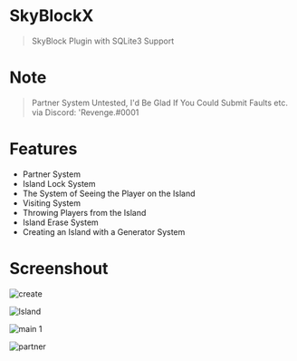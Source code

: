 # SkyBlockX

> SkyBlock Plugin with SQLite3 Support

# Note

> Partner System Untested, I'd Be Glad If You Could Submit Faults etc. via Discord: 'Revenge.#0001

# Features
- Partner System
- Island Lock System
- The System of Seeing the Player on the Island
- Visiting System
- Throwing Players from the Island
- Island Erase System
- Creating an Island with a Generator System

# Screenshout

![create](https://user-images.githubusercontent.com/81678629/121076458-20fcb980-c7df-11eb-9858-052d4137d7dd.png)

![Island](https://user-images.githubusercontent.com/81678629/121077071-d465ae00-c7df-11eb-8447-215a5ca78c9d.png)

![main 1](https://user-images.githubusercontent.com/81678629/121077044-cc0d7300-c7df-11eb-8748-beeafc024eb0.png)

![partner](https://user-images.githubusercontent.com/81678629/121077058-d0d22700-c7df-11eb-9c62-88344c276623.png)

